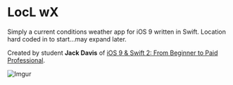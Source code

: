 # LocL wX

Simply a current conditions weather app for iOS 9 written in Swift. Location hard coded in to start...may expand later. 

Created by student **Jack Davis** of [iOS 9 & Swift 2: From Beginner to Paid Professional](https://www.udemy.com/ios9-swift/).

![Imgur](http://i.imgur.com/S5QaloQ.png)
